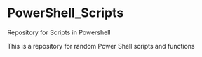 # PowerShell_Scripts
Repository for Scripts in Powershell


This is a repository for random Power Shell scripts and functions
